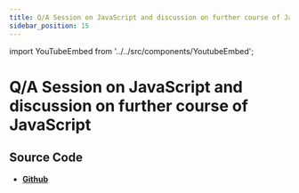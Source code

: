 ```yaml
---
title: Q/A Session on JavaScript and discussion on further course of JavaScript
sidebar_position: 15
---
```


import YouTubeEmbed from '../../src/components/YoutubeEmbed';

# Q/A Session on JavaScript and discussion on further course of JavaScript

<YouTubeEmbed videoId="xnUdeo8JCUE" />

## Source Code

- [**Github**](https://github.com/isarojdahal/javascript-workshop)

